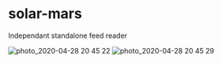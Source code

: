 # solar-mars

 Independant standalone feed reader
 
![photo_2020-04-28 20 45 22](https://user-images.githubusercontent.com/1199054/80525295-48a11180-8991-11ea-8bfa-c13ec54f6f71.jpeg)
![photo_2020-04-28 20 45 29](https://user-images.githubusercontent.com/1199054/80525311-5060b600-8991-11ea-87d2-44d7d3f4f69e.jpeg)
